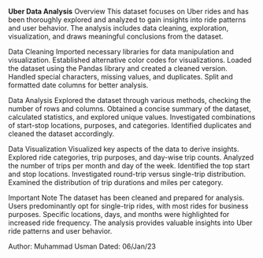 <b>Uber Data Analysis</b>
Overview
This dataset focuses on Uber rides and has been thoroughly explored and analyzed to gain insights into ride patterns and user behavior. The analysis includes data cleaning, exploration, visualization, and draws meaningful conclusions from the dataset.


Data Cleaning
Imported necessary libraries for data manipulation and visualization.
Established alternative color codes for visualizations.
Loaded the dataset using the Pandas library and created a cleaned version.
Handled special characters, missing values, and duplicates.
Split and formatted date columns for better analysis.


Data Analysis
Explored the dataset through various methods, checking the number of rows and columns.
Obtained a concise summary of the dataset, calculated statistics, and explored unique values.
Investigated combinations of start-stop locations, purposes, and categories.
Identified duplicates and cleaned the dataset accordingly.


Data Visualization
Visualized key aspects of the data to derive insights.
Explored ride categories, trip purposes, and day-wise trip counts.
Analyzed the number of trips per month and day of the week.
Identified the top start and stop locations.
Investigated round-trip versus single-trip distribution.
Examined the distribution of trip durations and miles per category.


Important Note
The dataset has been cleaned and prepared for analysis.
Users predominantly opt for single-trip rides, with most rides for business purposes.
Specific locations, days, and months were highlighted for increased ride frequency.
The analysis provides valuable insights into Uber ride patterns and user behavior.


Author: Muhammad Usman
Dated: 06/Jan/23
